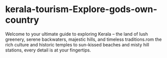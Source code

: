 # kerala-tourism-Explore-gods-own-country
Welcome to your ultimate guide to exploring Kerala – the land of lush greenery, serene backwaters, majestic hills, and timeless traditions.rom the rich culture and historic temples to sun-kissed beaches and misty hill stations, every detail is at your fingertips. 
